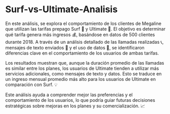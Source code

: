 # Surf-vs-Ultimate-Analisis
En este análisis, se explora el comportamiento de los clientes de Megaline que utilizan las tarifas prepago Surf 🌊 y Ultimate 🚀. El objetivo es determinar qué tarifa genera más ingresos 💰, basándose en datos de 500 clientes durante 2018. A través de un análisis detallado de las llamadas realizadas 📞, mensajes de texto enviados 💬 y el uso de datos 📱, se identificaron diferencias clave en el comportamiento de los usuarios de ambas tarifas.

Los resultados muestran que, aunque la duración promedio de las llamadas es similar entre los planes, los usuarios de Ultimate tienden a utilizar más servicios adicionales, como mensajes de texto y datos. Esto se traduce en un ingreso mensual promedio más alto para los usuarios de Ultimate en comparación con Surf. 💡

Este análisis ayuda a comprender mejor las preferencias y el comportamiento de los usuarios, lo que podría guiar futuras decisiones estratégicas sobre mejoras en los planes y su comercialización. 📈

